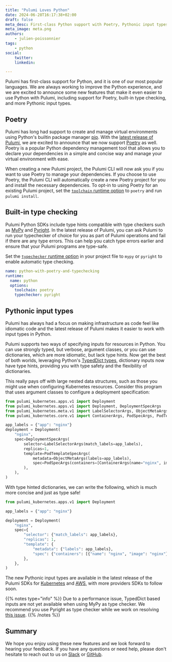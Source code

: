 ```yaml
---
title: "Pulumi Loves Python"
date: 2024-06-28T16:17:38+02:00
draft: false
meta_desc: First-class Python support with Poetry, Pythonic input types and built-in type checking.
meta_image: meta.png
authors:
    - julien-poissonnier
tags:
    - python
social:
    twitter:
    linkedin:

---
```


Pulumi has first-class support for Python, and it is one of our most popular languages. We are always working to improve the Python experience, and we are excited to announce some new features that make it even easier to use Python with Pulumi, including support for Poetry, built-in type checking, and more Pythonic input types.

<!--more-->

<!-- expand on the introduction here -->

## Poetry

Pulumi has long had support to create and manage virtual environments using Python's builtin package manager [pip](https://pip.pypa.io/en/stable/). With the [latest release of Pulumi](https://github.com/pulumi/pulumi/releases/tag/v3.121.0), we are excited to announce that we now support [Poetry](https://python-poetry.org) as well. Poetry is a popular Python dependency management tool that allows you to declare your dependencies in a simple and concise way and manage your virtual environment with ease.

When creating a new Pulumi project, the Pulumi CLI will now ask you if you want to use Poetry to manage your dependencies. If you choose to use Poetry, the Pulumi CLI will automatically create a new Poetry project for you and install the necessary dependencies. To opt-in to using Poetry for an existing Pulumi project, set the [`toolchain` runtime option](https://www.pulumi.com/docs/concepts/projects/project-file/#runtime-options) to `poetry` and run `pulumi install`.

## Built-in type checking

Pulumi Python SDKs include type hints compatible with type checkers such as [MyPy](https://www.mypy-lang.org) and [Pyright](https://microsoft.github.io/pyright/#/). In the latest release of Pulumi, you can ask Pulumi to run your typechecker of choice for you as part of Pulumi operations and fail if there are any type errors. This can help you catch type errors earlier and ensure that your Pulumi programs are type-safe.

Set the [`typechecker` runtime option](https://www.pulumi.com/docs/concepts/projects/project-file/#runtime-options) in your project file to `mypy` or `pyright` to enable automatic type checking.

```yaml
name: python-with-poetry-and-typechecking
runtime:
  name: python
  options:
    toolchain: poetry
    typechecker: pyright
```

## Pythonic input types

Pulumi has always had a focus on making infrastructure as code feel like idiomatic code and the latest release of Pulumi makes it easier to work with input types in Python.

Pulumi supports two ways of specifying inputs for resources in Python. You can use strongly typed, but verbose, argument classes, or you can use dictionaries, which are more idiomatic, but lack type hints. Now get the best of both worlds, leveraging Python's [TypedDict types](https://peps.python.org/pep-0589/), dictionary inputs now have type hints, providing you with type safety and the flexibility of dictionaries.

This really pays off with large nested data structures, such as those you might use when configuring Kubernetes resources. Consider this program that uses argument classes to configure a deployment specification:

```python
from pulumi_kubernetes.apps.v1 import Deployment
from pulumi_kubernetes.apps.v1 import Deployment, DeploymentSpecArgs
from pulumi_kubernetes.meta.v1 import LabelSelectorArgs, ObjectMetaArgs
from pulumi_kubernetes.core.v1 import ContainerArgs, PodSpecArgs, PodTemplateSpecArgs

app_labels = {"app": "nginx"}
deployment = Deployment(
    "nginx",
    spec=DeploymentSpecArgs(
        selector=LabelSelectorArgs(match_labels=app_labels),
        replicas=1,
        template=PodTemplateSpecArgs(
            metadata=ObjectMetaArgs(labels=app_labels),
            spec=PodSpecArgs(containers=[ContainerArgs(name="nginx", image="nginx")]),
        ),
    ),
)
```

With type hinted dictionaries, we can write the following, which is much more concise and just as type safe!

```python
from pulumi_kubernetes.apps.v1 import Deployment

app_labels = {"app": "nginx"}

deployment = Deployment(
    "nginx",
    spec={
        "selector": {"match_labels": app_labels},
        "replicas": 1,
        "template": {
            "metadata": {"labels": app_labels},
            "spec": {"containers": [{"name": "nginx", "image": "nginx"}]},
        },
    },
)
```

The new Pythonic input types are available in the latest release of the Pulumi SDKs for [Kubernetes](https://www.pulumi.com/registry/packages/kubernetes/) and [AWS](https://www.pulumi.com/registry/packages/aws/), with more providers SDKs to follow soon.

{{% notes type="info" %}}
Due to a performance issue, TypedDict based inputs are not yet available when using MyPy as type checker. We recommend you use Pyright as type checker while we work on resolving [this issue](https://github.com/python/mypy/issues/17231).
{{% /notes %}}

## Summary

We hope you enjoy using these new features and we look forward to hearing your feedback. If you have any questions or need help, please don't hesitate to reach out to us on [Slack](https://pulumi-community.slack.com/) or [GitHub](https://github.com/pulumi/pulumi).
